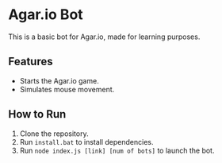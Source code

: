 # Agar.io Bot

This is a basic bot for Agar.io, made for learning purposes.

## Features
- Starts the Agar.io game.
- Simulates mouse movement.

## How to Run
1. Clone the repository.
2. Run `install.bat` to install dependencies.
3. Run `node index.js [link] [num of bots]` to launch the bot.

